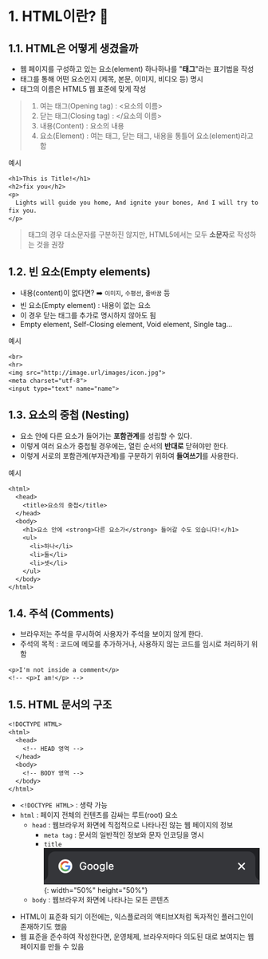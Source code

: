 # 1. HTML이란? 🤔

## 1.1. HTML은 어떻게 생겼을까

 - 웹 페이지를 구성하고 있는 요소(element) 하나하나를 "**태그**"라는 표기법을 작성
 - 태그를 통해 어떤 요소인지 (제목, 본문, 이미지, 비디오 등) 명시
 - 태그의 이름은 HTML5 웹 표준에 맞게 작성

 > 1. 여는 태그(Opening tag) : <요소의 이름>
 > 2. 닫는 태그(Closing tag) : </요소의 이름>
 > 3. 내용(Content) : 요소의 내용
 > 4. 요소(Element) : 여는 태그, 닫는 태그, 내용을 통틀어 요소(element)라고 함

예시
```
<h1>This is Title!</h1>
<h2>fix you</h2>
<p>
  Lights will guide you home, And ignite your bones, And I will try to fix you.
</p>
```

 > 태그의 경우 대소문자를 구분하진 않지만, HTML5에서는 모두 **소문자**로 작성하는 것을 권장


## 1.2. 빈 요소(Empty elements)

 - 내용(content)이 없다면? ➡️ `이미지`, `수평선`, `줄바꿈` 등
 - 빈 요소(Empty element) : 내용이 없는 요소
 - 이 경우 닫는 태그를 추가로 명시하지 않아도 됨
 - Empty element, Self-Closing element, Void element, Single tag...

예시
```
<br>
<hr>
<img src="http://image.url/images/icon.jpg">
<meta charset="utf-8">
<input type="text" name="name">
```

## 1.3. 요소의 중첩 (Nesting)

 - 요소 안에 다른 요소가 들어가는 **포함관계**를 성립할 수 있다.
 - 이렇게 여러 요소가 중첩될 경우에는, 열린 순서의 **반대로** 닫혀야만 한다.
 - 이렇게 서로의 포함관계(부자관계)를 구분하기 위하여 **들여쓰기**를 사용한다.

예시
```
<html>
  <head>
    <title>요소의 중첩</title>
  </head>
  <body>
    <h1>요소 안에 <strong>다른 요소가</strong> 들어갈 수도 있습니다!</h1>
    <ul>
      <li>하나</li>
      <li>둘</li>
      <li>셋</li>
    </ul>
  </body>
</html>
```

## 1.4. 주석 (Comments)

 - 브라우저는 주석을 무시하여 사용자가 주석을 보이지 않게 한다.
 - 주석의 목적 : 코드에 메모를 추가하거나, 사용하지 않는 코드를 임시로 처리하기 위함

```
<p>I'm not inside a comment</p>
<!-- <p>I am!</p> -->
```

## 1.5. HTML 문서의 구조

```
<!DOCTYPE HTML>
<html>
  <head>
    <!-- HEAD 영역 -->
  </head>
  <body>
    <!-- BODY 영역 -->
  </body>
</html>
```

* ```<!DOCTYPE HTML>``` : 생략 가능
* ```html``` : 페이지 전체의 컨텐츠를 감싸는 루트(root) 요소
  - ```head``` : 웹브라우저 화면에 직접적으로 나타나진 않는 웹 페이지의 정보
    + ```meta tag``` : 문서의 일반적인 정보와 문자 인코딩을 명시
    + ```title``` ![ex](../etc/img/210829_1.png){: width="50%" height="50%"}
  - ```body``` : 웹브라우저 화면에 나타나는 모든 콘텐츠
- HTML이 표준화 되기 이전에는, 익스플로러의 액티브X처럼 독자적인 플러그인이 존재하기도 했음
- 웹 표준을 준수하여 작성한다면, 운영체제, 브라우저마다 의도된 대로 보여지는 웹 페이지를 만들 수 있음